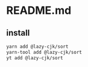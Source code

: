 # README.md

    

## install

```bash
yarn add @lazy-cjk/sort
yarn-tool add @lazy-cjk/sort
yt add @lazy-cjk/sort
```


